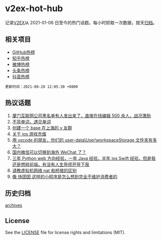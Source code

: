 # v2ex-hot-hub

 记录[V2EX](https://www.v2ex.com/)从 2021-01-06 日至今的热门话题。每小时抓取一次数据，按天[归档](archives)。
 
 ## 相关项目

- [GitHub热榜](https://github.com/snaildev/github-hot-hub)
- [知乎热榜](https://github.com/snaildev/zhihu-hot-hub)
- [微博热榜](https://github.com/snaildev/weibo-hot-hub)
- [头条热榜](https://github.com/snaildev/toutiao-hot-hub)
- [抖音热榜](https://github.com/snaildev/douyin-hot-hub)


 `更新时间：2021-08-28 12:05:30 +0800`

## 热议话题

1. [厦门互联网公司黑名单有人发出来了，直接在线编辑 500 余人，战况激励](https://www.v2ex.com/t/798356)
1. [不背单词，遇见单词](https://www.v2ex.com/t/798373)
1. [创建一个 base 在上海的 v 友群](https://www.v2ex.com/t/798409)
1. [关于 ios 游戏充值](https://www.v2ex.com/t/798359)
1. [用 vscode 的朋友，你们的 user-data\User\workspaceStorage 文件夹有多大？](https://www.v2ex.com/t/798343)
1. [国内微信可以切换到海外 WeChat 了？](https://www.v2ex.com/t/798441)
1. [三年 Python web 方向经验，一年 Java 经验，半年 ios Swift 经验，但是我还是想转前端，有没有人生导师开导下我](https://www.v2ex.com/t/798341)
1. [请教虚拟机网络 nat 和桥接的区别](https://www.v2ex.com/t/798316)
1. [像 快团团 这样的小程序是怎么想到完全不维护消费者的](https://www.v2ex.com/t/798340)

## 历史归档

[archives](archives)

## License

See the [LICENSE](LICENSE) file for license rights and limitations (MIT).
